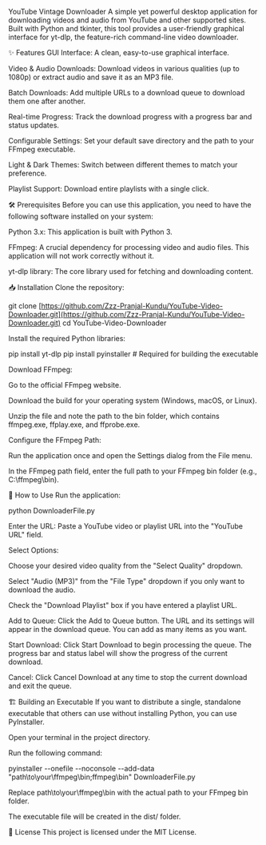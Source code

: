 YouTube Vintage Downloader
A simple yet powerful desktop application for downloading videos and audio from YouTube and other supported sites. Built with Python and tkinter, this tool provides a user-friendly graphical interface for yt-dlp, the feature-rich command-line video downloader.

✨ Features
GUI Interface: A clean, easy-to-use graphical interface.

Video & Audio Downloads: Download videos in various qualities (up to 1080p) or extract audio and save it as an MP3 file.

Batch Downloads: Add multiple URLs to a download queue to download them one after another.

Real-time Progress: Track the download progress with a progress bar and status updates.

Configurable Settings: Set your default save directory and the path to your FFmpeg executable.

Light & Dark Themes: Switch between different themes to match your preference.

Playlist Support: Download entire playlists with a single click.

🛠️ Prerequisites
Before you can use this application, you need to have the following software installed on your system:

Python 3.x: This application is built with Python 3.

FFmpeg: A crucial dependency for processing video and audio files. This application will not work correctly without it.

yt-dlp library: The core library used for fetching and downloading content.

📥 Installation
Clone the repository:

git clone [https://github.com/Zzz-Pranjal-Kundu/YouTube-Video-Downloader.git](https://github.com/Zzz-Pranjal-Kundu/YouTube-Video-Downloader.git)
cd YouTube-Video-Downloader


Install the required Python libraries:

pip install yt-dlp
pip install pyinstaller # Required for building the executable


Download FFmpeg:

Go to the official FFmpeg website.

Download the build for your operating system (Windows, macOS, or Linux).

Unzip the file and note the path to the bin folder, which contains ffmpeg.exe, ffplay.exe, and ffprobe.exe.

Configure the FFmpeg Path:

Run the application once and open the Settings dialog from the File menu.

In the FFmpeg path field, enter the full path to your FFmpeg bin folder (e.g., C:\ffmpeg\bin).

🚀 How to Use
Run the application:

python DownloaderFile.py


Enter the URL: Paste a YouTube video or playlist URL into the "YouTube URL" field.

Select Options:

Choose your desired video quality from the "Select Quality" dropdown.

Select "Audio (MP3)" from the "File Type" dropdown if you only want to download the audio.

Check the "Download Playlist" box if you have entered a playlist URL.

Add to Queue: Click the Add to Queue button. The URL and its settings will appear in the download queue. You can add as many items as you want.

Start Download: Click Start Download to begin processing the queue. The progress bar and status label will show the progress of the current download.

Cancel: Click Cancel Download at any time to stop the current download and exit the queue.

🏗️ Building an Executable
If you want to distribute a single, standalone executable that others can use without installing Python, you can use PyInstaller.

Open your terminal in the project directory.

Run the following command:

pyinstaller --onefile --noconsole --add-data "path\to\your\ffmpeg\bin;ffmpeg\bin" DownloaderFile.py


Replace path\to\your\ffmpeg\bin with the actual path to your FFmpeg bin folder.

The executable file will be created in the dist/ folder.

📄 License
This project is licensed under the MIT License.
